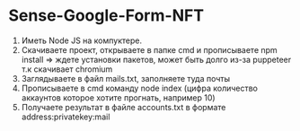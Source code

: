 # Sense-Google-Form-NFT
 
1. Иметь Node JS на компуктере.
2. Скачиваете проект, открываете в папке cmd и прописываете npm install => ждете установки пакетов, может быть долго из-за puppeteer т.к скачивает chromium
3. Заглядываете в файл mails.txt, заполняете туда почты
4. Прописываете в cmd команду node index (цифра количество аккаунтов которое хотите прогнать, например 10)
5. Получаете результат в файле accounts.txt в формате address:privatekey:mail

